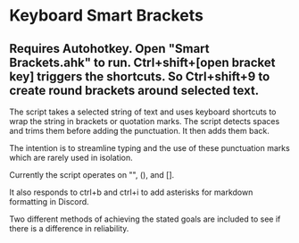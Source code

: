 # Keyboard Smart Brackets
Requires Autohotkey.
Open "Smart Brackets.ahk" to run.
Ctrl+shift+[open bracket key] triggers the shortcuts. So Ctrl+shift+9 to create round brackets around selected text.
----

The script takes a selected string of text and uses keyboard shortcuts to wrap the string in brackets or quotation marks.
The script detects spaces and trims them before adding the punctuation. It then adds them back.

The intention is to streamline typing and the use of these punctuation marks which are rarely used in isolation.

Currently the script operates on "", (), and [].

It also responds to ctrl+b and ctrl+i to add asterisks for markdown formatting in Discord.

Two different methods of achieving the stated goals are included to see if there is a difference in reliability.
